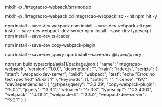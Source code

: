 mkdir -p ./integracao-webpack/src/modelo

mkdir -p ./integracao-webpack
cd integracao-webpack
tsc --init
npm init -y


npm install --save-dev webpack
npm install --save-dev webpack-cli
npm install --save-dev webpack-dev-server
npm install --save-dev typescript
npm install --save-dev ts-loader

npm install --save-dev copy-webpack-plugin

npm install --save-dev jquery
npm install --save-dev @types/jquery

npm run build
typescript/aula11/package.json
{
  "name": "integracao-webpack",
  "version": "1.0.0",
  "description": "",
  "main": "index.js",
  "scripts": {
    "start": "webpack-dev-server",
    "build": "webpack",
    "test": "echo \"Error: no test specified\" && exit 1"
  },
  "keywords": [],
  "author": "",
  "license": "ISC",
  "devDependencies": {
    "@types/jquery": "^3.3.29",
    "copy-webpack-plugin": "^5.0.2",
    "jquery": "^3.3.1",
    "ts-loader": "^5.3.3",
    "typescript": "^3.3.4000",
    "webpack": "^4.29.6",
    "webpack-cli": "^3.3.0",
    "webpack-dev-server": "^3.2.1"
  }
}


